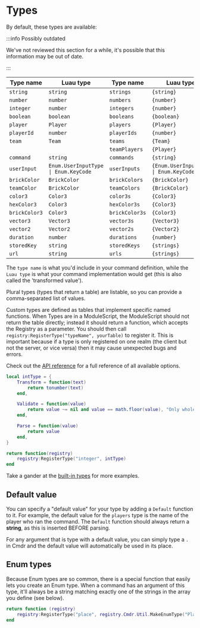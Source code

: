 # Types

By default, these types are available:

:::info Possibly outdated

We've not reviewed this section for a while, it's possible that this information may be out of date.

:::

| **Type name** | Luau type                            | **Type name**  | Luau type                              |
| ------------- | ------------------------------------ | -------------- | -------------------------------------- |
| `string`      | `string`                             | `strings`      | `{string}`                             |
| `number`      | `number`                             | `numbers`      | `{number}`                             |
| `integer`     | `number`                             | `integers`     | `{number}`                             |
| `boolean`     | `boolean`                            | `booleans`     | `{boolean}`                            |
| `player`      | `Player`                             | `players`      | `{Player}`                             |
| `playerId`    | `number`                             | `playerIds`    | `{number}`                             |
| `team`        | `Team`                               | `teams`        | `{Team}`                               |
|               |                                      | `teamPlayers`  | `{Player}`                             |
| `command`     | `string`                             | `commands`     | `{string}`                             |
| `userInput`   | `Enum.UserInputType \| Enum.KeyCode` | `userInputs`   | `{Enum.UserInputType \| Enum.KeyCode}` |
| `brickColor`  | `BrickColor`                         | `brickColors`  | `{BrickColor}`                         |
| `teamColor`   | `BrickColor`                         | `teamColors`   | `{BrickColor}`                         |
| `color3`      | `Color3`                             | `color3s`      | `{Color3}`                             |
| `hexColor3`   | `Color3`                             | `hexColor3s`   | `{Color3}`                             |
| `brickColor3` | `Color3`                             | `brickColor3s` | `{Color3}`                             |
| `vector3`     | `Vector3`                            | `vector3s`     | `{Vector3}`                            |
| `vector2`     | `Vector2`                            | `vector2s`     | `{Vector2}`                            |
| `duration`    | `number`                             | `durations`    | `{number}`                             |
| `storedKey`   | `string`                             | `storedKeys`   | `{strings}`                            |
| `url`         | `string`                             | `urls`         | `{strings}`                            |

The `type name` is what you'd include in your command definition, while the `Luau type` is what your command implementation would get (this is also called the 'transformed value').

Plural types (types that return a table) are listable, so you can provide a comma-separated list of values.

Custom types are defined as tables that implement specific named functions. When Types are in a ModuleScript, the ModuleScript should not return the table directly; instead it should return a function, which accepts the Registry as a parameter. You should then call `registry:RegisterType("typeName", yourTable)` to register it. This is important because if a type is only registered on one realm (the client but not the server, or vice versa) then it may cause unexpected bugs and errors.

Check out the [API reference](/api/Registry#TypeDefinition) for a full reference of all available options.

```lua
local intType = {
	Transform = function(text)
		return tonumber(text)
	end,

	Validate = function(value)
		return value ~= nil and value == math.floor(value), "Only whole numbers are valid."
	end,

	Parse = function(value)
		return value
	end,
}

return function(registry)
	registry:RegisterType("integer", intType)
end
```

Take a gander at the [built-in types](https://github.com/evaera/Cmdr/tree/master/Cmdr/BuiltInTypes) for more examples.

## Default value

You can specify a "default value" for your type by adding a `Default` function to it. For example, the default value for the `players` type is the name of the player who ran the command. The `Default` function should always return a **string**, as this is inserted BEFORE parsing.

For any argument that is type with a default value, you can simply type a `.` in Cmdr and the default value will automatically be used in its place.

## Enum types

Because Enum types are so common, there is a special function that easily lets you create an Enum type. When a command has an argument of this type, it'll always be a string matching exactly one of the strings in the array you define (see below).

```lua
return function (registry)
	registry:RegisterType("place", registry.Cmdr.Util.MakeEnumType("Place", {"World 1", "World 2", "World 3", "Final World"}))
end
```
